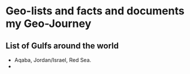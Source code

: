 # Geo-lists and facts and documents my Geo-Journey #

## List of Gulfs around the world ##

+ Aqaba, Jordan/Israel, Red Sea.
+ 